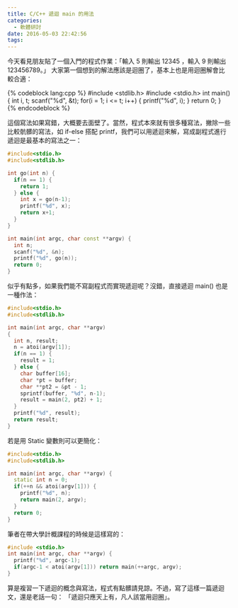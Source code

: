 ```yaml
---
title: C/C++ 遞迴 main 的用法
categories:
  - 軟體研討
date: 2016-05-03 22:42:56
tags:
---
```


今天看見朋友貼了一個入門的程式作業：「輸入 5 則輸出 12345 ，輸入 9 則輸出 123456789。」 大家第一個想到的解法應該是迴圈了，基本上也是用迴圈解會比較合適：
<!-- more -->
{% codeblock lang:cpp %}
#include <stdlib.h> 
#include <stdio.h> 
int main() {
  int i, t; 
  scanf("%d", &t); 
  for(i = 1; i <= t; i++) { 
    printf("%d", i); 
  } 
  return 0; 
}
{% endcodeblock %}

這個寫法如果寫錯，大概要去面壁了。當然，程式本來就有很多種寫法，撇除一些比較骯髒的寫法，如 if-else 搭配 printf，我們可以用遞迴來解，寫成副程式進行遞迴是最基本的寫法之一：

```cpp
#include<stdio.h>
#include<stdlib.h>

int go(int n) {
  if(n == 1) {
    return 1;
  } else {
    int x = go(n-1);
    printf("%d", x);
    return x+1;
  }
}

int main(int argc, char const **argv) {
  int n;
  scanf("%d", &n);
  printf("%d", go(n));
  return 0;
}
```


似乎有點多，如果我們能不寫副程式而實現遞迴呢？沒錯，直接遞迴 main() 也是一種作法：

```cpp
#include<stdio.h>
#include<stdlib.h>

int main(int argc, char **argv)
{
  int n, result;
  n = atoi(argv[1]);
  if(n == 1) {
    result = 1;
  } else {
    char buffer[16];
    char *pt = buffer;
    char **pt2 = &pt - 1;
    sprintf(buffer, "%d", n-1);
    result = main(2, pt2) + 1;
  }
  printf("%d", result);
  return result;
}
```

若是用 Static 變數則可以更簡化：

```cpp
#include<stdio.h>
#include<stdlib.h>

int main(int argc, char **argv) {
  static int n = 0;
  if(++n && atoi(argv[1])) {
    printf("%d", n);
    return main(2, argv);
  }
  return 0;
}
```

筆者在帶大學計概課程的時候是這樣寫的：

```cpp
#include <stdio.h>
int main(int argc, char **argv) {
  printf("%d", argc-1);
  if(argc-1 < atoi(argv[1])) return main(++argc, argv);
}
```


算是複習一下遞迴的概念與寫法，程式有點髒請見諒。不過，寫了這樣一篇遞迴文，還是老話一句： 「遞迴只應天上有，凡人該當用迴圈」。